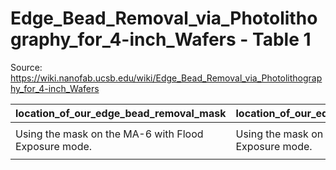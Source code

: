 # Edge_Bead_Removal_via_Photolithography_for_4-inch_Wafers - Table 1

Source: https://wiki.nanofab.ucsb.edu/wiki/Edge_Bead_Removal_via_Photolithography_for_4-inch_Wafers

| location_of_our_edge_bead_removal_mask               | location_of_our_edge_bead_removal_mask_1             |
|:-----------------------------------------------------|:-----------------------------------------------------|
|                                                      |                                                      |
| Using the mask on the MA-6 with Flood Exposure mode. | Using the mask on the MA-6 with Flood Exposure mode. |
|                                                      |                                                      |
